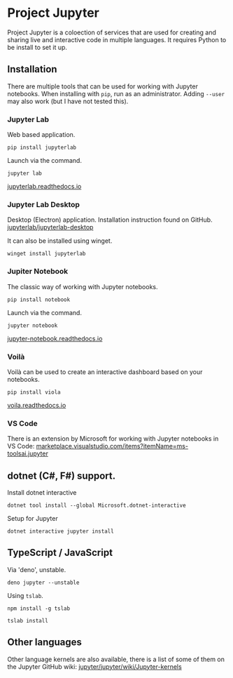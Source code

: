 # Project Jupyter

Project Jupyter is a coloection of services that are used for creating and sharing live and interactive code in multiple languages. It requires Python to be install to set it up.

## Installation

There are multiple tools that can be used for working with Jupyter notebooks. When installing with `pip`, run as an administrator. Adding `--user` may also work (but I have not tested this).

### Jupyter Lab

Web based application.

```
pip install jupyterlab
```

Launch via the command.

```
jupyter lab
```

[jupyterlab.readthedocs.io](https://jupyterlab.readthedocs.io/)

### Jupyter Lab Desktop

Desktop (Electron) application. Installation instruction found on GitHub. 
[jupyterlab/jupyterlab-desktop](https://github.com/jupyterlab/jupyterlab-desktop)

It can also be installed using winget.
```
winget install jupyterlab
```

### Jupiter Notebook

The classic way of working with Jupyter notebooks.

```
pip install notebook
```

Launch via the command.

```
jupyter notebook
```

[jupyter-notebook.readthedocs.io](https://jupyter-notebook.readthedocs.io/)

### Voilà

Voilà can be used to create an interactive dashboard based on your notebooks.

```
pip install viola
```

[voila.readthedocs.io](https://voila.readthedocs.io/)

### VS Code

There is an extension by Microsoft for working with Jupyter notebooks in VS Code: [marketplace.visualstudio.com/items?itemName=ms-toolsai.jupyter](https://marketplace.visualstudio.com/items?itemName=ms-toolsai.jupyter)

## dotnet (C#, F#) support.

Install dotnet interactive

```
dotnet tool install --global Microsoft.dotnet-interactive
```

Setup for Jupyter

```
dotnet interactive jupyter install
```

## TypeScript / JavaScript

Via 'deno', unstable.

```
deno jupyter --unstable
```

Using `tslab`.

```
npm install -g tslab
```

```
tslab install
```

## Other languages

Other language kernels are also available, there is a list of some of them on the Jupyter GitHub wiki: [jupyter/jupyter/wiki/Jupyter-kernels](https://github.com/jupyter/jupyter/wiki/Jupyter-kernels)
